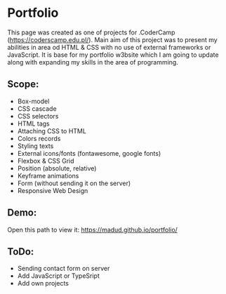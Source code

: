 # Portfolio
This page was created as one of projects for .CoderCamp (https://coderscamp.edu.pl/). 
Main aim of this project was to present my abilities in area od HTML & CSS with no use of external frameworks or JavaScript.
It is base for my portfolio w3bsite which I am going to update along with expanding my skills in the area of programming.

## Scope:
- Box-model
- CSS cascade
- CSS selectors
- HTML tags
- Attaching CSS to HTML
- Colors records
- Styling texts
- External icons/fonts (fontawesome, google fonts)
- Flexbox & CSS Grid
- Position (absolute, relative)
- Keyframe animations
- Form (without sending it on the server)
- Responsive Web Design

## Demo:
Open this path to view it: https://madud.github.io/portfolio/

## ToDo:
- Sending contact form on server
- Add JavaScript or TypeSript
- Add own projects



